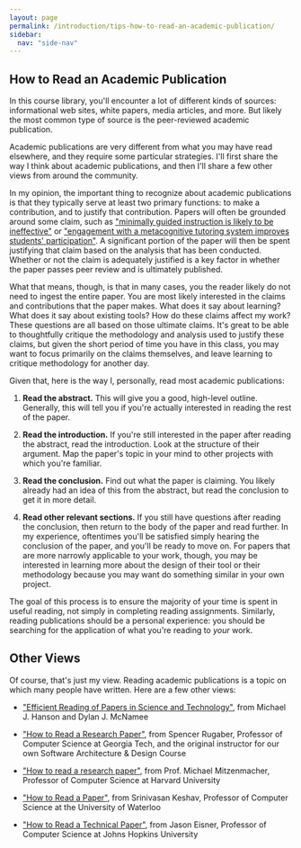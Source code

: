 ```yaml
---
layout: page
permalink: /introduction/tips-how-to-read-an-academic-publication/
sidebar:
  nav: "side-nav"
---
```

## How to Read an Academic Publication

In this course library, you'll encounter a lot of different kinds of sources:
informational web sites, white papers, media articles, and more. But likely
the most common type of source is the peer-reviewed academic publication.

Academic publications are very different from what you may have read
elsewhere, and they require some particular strategies. I'll first share
the way I think about academic publications, and then I'll share a few
other views from around the community.

In my opinion, the important thing to recognize about academic publications
is that they typically serve at least two primary functions: to make a
contribution, and to justify that contribution. Papers will often be grounded
around some claim, such as ["minimally guided instruction is likely to be ineffective"](http://dspace.library.uu.nl/bitstream/handle/1874/16899/kirschner_06_minimal_guidance.pdf)
or ["engagement with a metacognitive tutoring system improves students' participation"](http://www.davidjoyner.net/blog/wp-content/uploads/2015/03/IUI2015_Camera-Ready.pdf).
A significant portion of the paper will then be spent justifying that claim based on the
analysis that has been conducted. Whether or not the claim is adequately justified is a
key factor in whether the paper passes peer review and is ultimately published.

What that means, though, is that in many cases, you the reader likely do not
need to ingest the entire paper. You are most likely interested in the claims
and contributions that the paper makes. What does it say about learning? What
does it say about existing tools? How do these claims affect my work? These
questions are all based on those ultimate claims. It's great to be able to
thoughtfully critique the methodology and analysis used to justify these
claims, but given the short period of time you have in this class, you may
want to focus primarily on the claims themselves, and leave learning to
critique methodology for another day.

Given that, here is the way I, personally, read most academic publications:

1. __Read the abstract.__ This will give you a good, high-level outline. Generally,
this will tell you if you're actually interested in reading the rest of the paper.

2. __Read the introduction.__ If you're still interested in the paper after reading
the abstract, read the introduction. Look at the structure of their argument. Map
the paper's topic in your mind to other projects with which you're familiar.

3. __Read the conclusion.__ Find out what the paper is claiming. You likely
already had an idea of this from the abstract, but read the conclusion to get it in more detail.

4. __Read other relevant sections.__ If you still have questions after reading the conclusion,
then return to the body of the paper and read further. In my experience, oftentimes you'll be
satisfied simply hearing the conclusion of the paper, and you'll be ready to move on. For
papers that are more narrowly applicable to your work, though, you may be interested in
learning more about the design of their tool or their methodology because you may want
do something similar in your own project.

The goal of this process is to ensure the majority of your time is spent in useful reading, not simply in completing reading assignments. Similarly, reading publications should be a personal experience: you should be searching for the application of what you're reading to _your_ work.

## Other Views

Of course, that's just my view. Reading academic publications is a topic on which many people have written. Here are a few other views:


* ["Efficient Reading of Papers in Science and Technology"](http://www.cs.columbia.edu/~hgs/netbib/efficientReading.pdf), from Michael J. Hanson and Dylan J. McNamee

* ["How to Read a Research Paper"](http://www.cc.gatech.edu/fac/Spencer.Rugaber/txt/research_paper.txt), from Spencer Rugaber, Professor of Computer Science at Georgia Tech, and the original instructor for our own Software Architecture &amp; Design Course

* ["How to read a research paper"](http://www.eecs.harvard.edu/~michaelm/postscripts/ReadPaper.pdf), from Prof. Michael Mitzenmacher, Professor of Computer Science at Harvard University

* ["How to Read a Paper"](http://ccr.sigcomm.org/online/files/p83-keshavA.pdf), from Srinivasan Keshav, Professor of Computer Science at the University of Waterloo

* ["How to Read a Technical Paper"](https://www.cs.jhu.edu/~jason/advice/how-to-read-a-paper.html), from Jason Eisner, Professor of Computer Science at Johns Hopkins University
